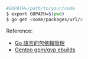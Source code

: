 
```bash
#GOPATH=/path/to/your/code
$ export GOPATH=$(pwd)
$ go get <some/packages/url/>
```

Reference:
* [Go 語言的包依賴管理](http://io-meter.com/2014/07/30/go's-package-management/)
* [Gentoo gpm/gvp ebuilds](https://github.com/samuelololol/gentoo-samuel/tree/master/dev-go)
